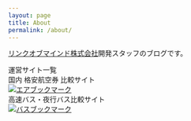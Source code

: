 ```yaml
---
layout: page
title: About
permalink: /about/
---
```


[リンクオブマインド株式会社](http://www.linkofmind.co.jp/)開発スタッフのブログです。

運営サイト一覧  
国内 格安航空券 比較サイト  
[![エアブックマーク]({{site.baseurl}}/images/airbookmark.gif)](http://www.airbookmark.jp/?acd=LOM)  
高速バス・夜行バス比較サイト  
[![バスブックマーク]({{site.baseurl}}/images/busbookmark.gif)](http://www.busbookmark.jp/?acd=LOM)  
